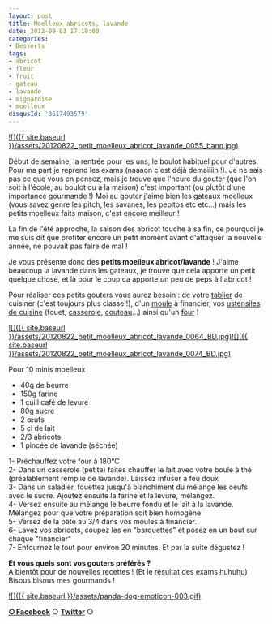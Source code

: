 ```yaml
---
layout: post
title: Moelleux abricots, lavande
date: 2012-09-03 17:19:00
categories: 
- Desserts
tags: 
- abricot
- fleur
- fruit
- gateau
- lavande
- mignardise
- moelleux
disqusId: '3617493579'
---
```


[![]({{ site.baseurl }}/assets/20120822_petit_moelleux_abricot_lavande_0055_bann.jpg)](http://1.bp.blogspot.com/-hFa6BQ64BwE/UETOblmrMrI/AAAAAAAAD9Y/kf6nbd8E4C8/s1600/20120822_petit_moelleux_abricot_lavande_0055_bann.jpg)

Début de semaine, la rentrée pour les uns, le boulot habituel pour d'autres. Pour ma part je reprend les exams (naaaon c'est déjà demaiiiin !). Je ne sais pas ce que vous en pensez, mais je trouve que l'heure du gouter (que l'on soit à l'école, au boulot ou à la maison) c'est important (ou plutôt d'une importance gourmande !) Moi au gouter j'aime bien les gateaux moelleux (vous savez genre les pitch, les savanes, les pepitos etc etc...) mais les petits moelleux faits maison, c'est encore meilleur !

La fin de l'été approche, la saison des abricot touche à sa fin, ce pourquoi je me suis dit que profiter encore un petit moment avant d'attaquer la nouvelle année, ne pouvait pas faire de mal !

Je vous présente donc des **petits moelleux abricot/lavande** ! J'aime beaucoup la lavande dans les gateaux, je trouve que cela apporte un petit quelque chose, et là pour le coup ca apporte un peu de peps à l'abricot !

Pour réaliser ces petits gouters vous aurez besoin : de votre [tablier](http://www.rueducommerce.fr/m/pl/malid:261) de cuisiner (c'est toujours plus classe !), d'un [moule](http://www.rueducommerce.fr/m/pl/malid:5325292) à financier, vos [ustensiles de cuisine](http://www.rueducommerce.fr/m/pl/malid:43774567) (fouet, [casserole](http://www.rueducommerce.fr/m/pl/malid:115), [couteau](http://www.rueducommerce.fr/m/pl/malid:12468606)...) ainsi qu'un [four](http://www.rueducommerce.fr/m/pl/malid:9404136) !

[![]({{ site.baseurl }}/assets/20120822_petit_moelleux_abricot_lavande_0064_BD.jpg)](http://2.bp.blogspot.com/-91lbekA1d78/UETOc0HB6dI/AAAAAAAAD9g/aJ_HYsQZqIY/s1600/20120822_petit_moelleux_abricot_lavande_0064_BD.jpg)[![]({{ site.baseurl }}/assets/20120822_petit_moelleux_abricot_lavande_0074_BD.jpg)](http://4.bp.blogspot.com/-fPZMFHQVcso/UETOeOiQZSI/AAAAAAAAD9k/ftIBqkuSU8w/s1600/20120822_petit_moelleux_abricot_lavande_0074_BD.jpg)



Pour 10 minis moelleux

- 40g de beurre  
- 150g farine  
- 1 cuill café de levure  
- 80g sucre  
- 2 œufs  
- 5 cl de lait  
- 2/3 abricots  
- 1 pincée de lavande (séchée)

1- Préchauffez votre four à 180°C  
2- Dans un casserole (petite) faites chauffer le lait avec votre boule à thé (préalablement remplie de lavande). Laissez infuser à feu doux  
3- Dans un saladier, fouettez jusqu'à blanchiment du mélange les oeufs avec le sucre. Ajoutez ensuite la farine et la levure, mélangez.  
4- Versez ensuite au mélange le beurre fondu et le lait à la lavande. Mélangez pour que votre préparation soit bien homogène  
5- Versez de la pâte au 3/4 dans vos moules à financier.  
6- Lavez vos abricots, coupez les en "barquettes" et posez en un bout sur chaque "financier"  
7- Enfournez le tout pour environ 20 minutes. Et par la suite dégustez !



**Et vous quels sont vos gouters préférés ?**  
A bientôt pour de nouvelles recettes ! (Et le résultat des exams huhuhu)  
Bisous bisous mes gourmands !

[![]({{ site.baseurl }}/assets/panda-dog-emoticon-003.gif)](http://3.bp.blogspot.com/-A1DIirYXsDk/UETX8NBCkBI/AAAAAAAAD-s/K08f0uTKEPg/s1600/panda-dog-emoticon-003.gif)

[**○<span style="font-size: xx-small; margin: 0px; outline: 0px; padding: 0px;"><span style="font-family: Arial, Helvetica, sans-serif; margin: 0px; outline: 0px; padding: 0px;"> </span></span>Facebook**](https://www.facebook.com/pages/CroKMou/148093255259077) ○ [**Twitter**](https://twitter.com/Crokmou) ○

 